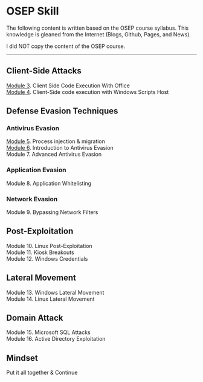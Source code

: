 # OSEP Skill

The following content is written based on the OSEP course syllabus. This knowledge is gleaned from the Internet (Blogs, Github, Pages, and News).

I did NOT copy the content of the OSEP course.

---

## Client-Side Attacks
[Module 3](https://github.com/col-1002/OSEP-Course/blob/main/Modules/Module%203.%20Client%20Side%20Code%20Execution%20With%20Office.md). Client Side Code Execution With Office    
[Module 4](https://github.com/col-1002/OSEP-Course/blob/main/Modules/Module%204.%20Client-Side%20code%20execution%20with%20Windows%20Scripts%20Host.md). Client-Side code execution with Windows Scripts Host 

## Defense Evasion Techniques
### Antivirus Evasion
[Module 5](https://github.com/col-1002/OSEP-Course/blob/main/Modules/Module%205.%20Process%20injection%20and%20migration.md). Process injection & migration     
[Module 6](https://github.com/col-1002/OSEP-Course/blob/main/Modules/Module%206.%20Intro%20to%20Antivirus%20Evasion.md). Introduction to Antivirus Evasion      
Module 7. Advanced Antivirus Evasion     

### Application Evasion
Module 8. Application Whitelisting

### Network Evasion
Module 9. Bypassing Network Filters

## Post-Exploitation
Module 10. Linux Post-Exploitation      
Module 11. Kiosk Breakouts      
Module 12. Windows Credentials      

## Lateral Movement
Module 13. Windows Lateral Movement    
Module 14. Linux Lateral Movement    

## Domain Attack
Module 15. Microsoft SQL Attacks    
Module 16. Active Directory Exploitation      

## Mindset
Put it all together & Continue
